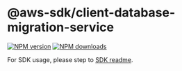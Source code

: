 # @aws-sdk/client-database-migration-service

[![NPM version](https://img.shields.io/npm/v/@aws-sdk/client-database-migration-service/beta.svg)](https://www.npmjs.com/package/@aws-sdk/client-database-migration-service)
[![NPM downloads](https://img.shields.io/npm/dm/@aws-sdk/client-database-migration-service.svg)](https://www.npmjs.com/package/@aws-sdk/client-database-migration-service)

For SDK usage, please step to [SDK readme](https://github.com/aws/aws-sdk-js-v3).
